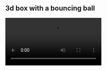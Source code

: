 ## 3d box with a bouncing ball


![3dGifs](https://user-images.githubusercontent.com/14501804/147869663-e218bfc5-a6fb-42e0-8e8c-32b6484f8112.mp4)

